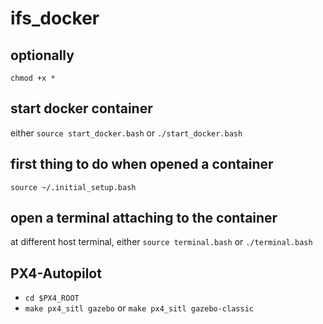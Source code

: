 # ifs_docker

## optionally
`chmod +x *`

## start docker container
either `source start_docker.bash` or `./start_docker.bash`

## first thing to do when opened a container
`source ~/.initial_setup.bash`

## open a terminal attaching to the container
at different host terminal, either `source terminal.bash` or `./terminal.bash`

## PX4-Autopilot
- `cd $PX4_ROOT`
- `make px4_sitl gazebo` or `make px4_sitl gazebo-classic`
